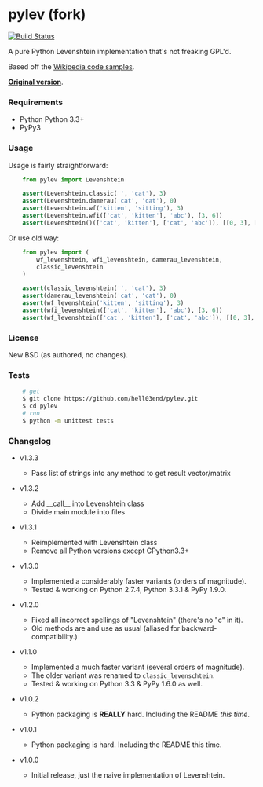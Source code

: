 # pylev (fork)
[![Build Status](https://travis-ci.org/hell03end/pylev.svg?branch=master)](https://travis-ci.org/hell03end/pylev)

A pure Python Levenshtein implementation that's not freaking GPL'd.

Based off the [Wikipedia code samples](http://en.wikipedia.org/wiki/Levenshtein_distance).

**[Original version](https://github.com/toastdriven/pylev)**.


### Requirements
* Python Python 3.3+
* PyPy3


### Usage
Usage is fairly straightforward:

```python
    from pylev import Levenshtein

    assert(Levenshtein.classic('', 'cat'), 3)
    assert(Levenshtein.damerau('cat', 'cat'), 0)
    assert(Levenshtein.wf('kitten', 'sitting'), 3)
    assert(Levenshtein.wfi(['cat', 'kitten'], 'abc'), [3, 6])
    assert(Levenshtein()(['cat', 'kitten'], ['cat', 'abc']), [[0, 3], [5, 6]])
```

Or use old way:
```python
    from pylev import (
        wf_levenshtein, wfi_levenshtein, damerau_levenshtein,
        classic_levenshtein
    )

    assert(classic_levenshtein('', 'cat'), 3)
    assert(damerau_levenshtein('cat', 'cat'), 0)
    assert(wf_levenshtein('kitten', 'sitting'), 3)
    assert(wfi_levenshtein(['cat', 'kitten'], 'abc'), [3, 6])
    assert(wf_levenshtein(['cat', 'kitten'], ['cat', 'abc']), [[0, 3], [5, 6]])
```


### License
New BSD (as authored, no changes).


### Tests
```bash
    # get
    $ git clone https://github.com/hell03end/pylev.git
    $ cd pylev
    # run
    $ python -m unittest tests
```


### Changelog
* v1.3.3
    * Pass list of strings into any method to get result vector/matrix

* v1.3.2
    * Add \_\_call\_\_ into Levenshtein class
    * Divide main module into files

* v1.3.1
    * Reimplemented with Levenshtein class
    * Remove all Python versions except CPython3.3+

* v1.3.0
    * Implemented a considerably faster variants (orders of magnitude).
    * Tested & working on Python 2.7.4, Python 3.3.1 & PyPy 1.9.0.

* v1.2.0
    * Fixed all incorrect spellings of "Levenshtein" (there's no "c" in it).
    * Old methods are and use as usual (aliased for backward-compatibility.)

* v1.1.0
    * Implemented a much faster variant (several orders of magnitude).
    * The older variant was renamed to ``classic_levenschtein``.
    * Tested & working on Python 3.3 & PyPy 1.6.0 as well.

* v1.0.2
    * Python packaging is **REALLY** hard. Including the README *this time*.

* v1.0.1
    * Python packaging is hard. Including the README this time.

* v1.0.0
    * Initial release, just the naive implementation of Levenshtein.
